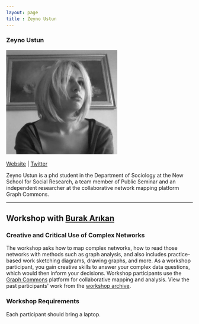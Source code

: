 ```yaml
---
layout: page
title : Zeyno Ustun
---
```

<h3>Zeyno Ustun</h3>
<img src="zeyno-ustun-300x281.jpg" />
<p><a href="http://zeynoustun.com/" target="_blank">Website</a> | <a href="https://twitter.com/zeynoustun" target="_blank">Twitter</a></p>
<p>Zeyno Ustun is a phd student in the Department of Sociology at the New School for Social Research, a team member of Public Seminar and an independent researcher at the collaborative network mapping platform Graph Commons.</p>

<hr />
<h2>Workshop with <a href="burak-arikan">Burak Arıkan</a></h2>
<h3>Creative and Critical Use of Complex Networks</h3>
<p>The workshop asks how to map complex networks, how to read those networks with methods such as graph analysis, and also includes practice-based work sketching diagrams, drawing graphs, and more. As a workshop participant, you gain creative skills to answer your complex data questions, which would then inform your decisions. Workshop participants use the <a href="https://graphcommons.com/" target="_blank">Graph Commons</a> platform for collaborative mapping and analysis. View the past participants' work from the <a href="http://blog.graphcommons.com/workshops" target="_blank">workshop archive</a>.</p>

<h3>Workshop Requirements</h3>
<p>Each participant should bring a laptop.</p>